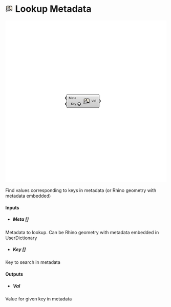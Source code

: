 # ![](../../images/icons/Lookup_Metadata.png) Lookup Metadata

![](../../images/components/Lookup_Metadata.png)

Find values corresponding to keys in metadata (or Rhino geometry with metadata embedded)

#### Inputs
* ##### Meta []
Metadata to lookup. Can be Rhino geometry with metadata embedded in UserDictionary
* ##### Key []
Key to search in metadata

#### Outputs
* ##### Val
Value for given key in metadata